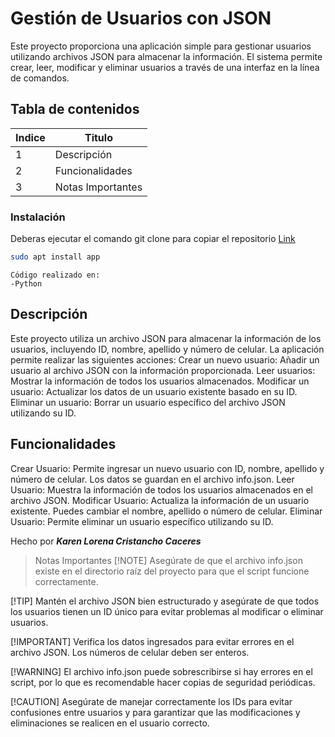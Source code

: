 # Gestión de Usuarios con JSON
Este proyecto proporciona una aplicación simple para gestionar usuarios utilizando archivos JSON para almacenar la información. El sistema permite crear, leer, modificar y eliminar usuarios a través de una interfaz en la línea de comandos.

## Tabla de contenidos
| Indice | Titulo  |
|--|--|
| 1 | Descripción |
| 2 | Funcionalidades |
| 3 | Notas Importantes |

### Instalación
Deberas ejecutar el comando git clone para copiar el repositorio
  [Link](https://github.com/KarenLore/Filtro_Python_CristanchoKarem.git)

``` bash
sudo apt install app
```

```
Código realizado en:
-Python
```
## Descripción
Este proyecto utiliza un archivo JSON para almacenar la información de los usuarios, incluyendo ID, nombre, apellido y número de celular. La aplicación permite realizar las siguientes acciones:
Crear un nuevo usuario: Añadir un usuario al archivo JSON con la información proporcionada.
Leer usuarios: Mostrar la información de todos los usuarios almacenados.
Modificar un usuario: Actualizar los datos de un usuario existente basado en su ID.
Eliminar un usuario: Borrar un usuario específico del archivo JSON utilizando su ID.

## Funcionalidades
Crear Usuario: Permite ingresar un nuevo usuario con ID, nombre, apellido y número de celular. Los datos se guardan en el archivo info.json.
Leer Usuario: Muestra la información de todos los usuarios almacenados en el archivo JSON.
Modificar Usuario: Actualiza la información de un usuario existente. Puedes cambiar el nombre, apellido o número de celular.
Eliminar Usuario: Permite eliminar un usuario específico utilizando su ID.

Hecho por ***Karen Lorena Cristancho Caceres***

> Notas Importantes
[!NOTE]
Asegúrate de que el archivo info.json existe en el directorio raíz del proyecto para que el script funcione correctamente.

[!TIP]
Mantén el archivo JSON bien estructurado y asegúrate de que todos los usuarios tienen un ID único para evitar problemas al modificar o eliminar usuarios.

[!IMPORTANT]
Verifica los datos ingresados para evitar errores en el archivo JSON. Los números de celular deben ser enteros.

[!WARNING]
El archivo info.json puede sobrescribirse si hay errores en el script, por lo que es recomendable hacer copias de seguridad periódicas.

[!CAUTION]
Asegúrate de manejar correctamente los IDs para evitar confusiones entre usuarios y para garantizar que las modificaciones y eliminaciones se realicen en el usuario correcto.
